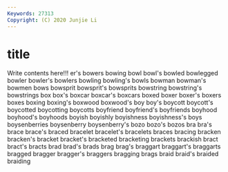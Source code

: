 ```yaml
---
Keywords: 27313
Copyright: (C) 2020 Junjie Li
---
```


# title

Write contents here!!!
er's 
bowers 
bowing 
bowl 
bowl's 
bowled
bowlegged 
bowler 
bowler's 
bowlers 
bowling 
bowling's 
bowls 
bowman 
bowman's 
bowmen
bows 
bowsprit 
bowsprit's 
bowsprits 
bowstring 
bowstring's 
bowstrings 
box 
box's 
boxcar
boxcar's 
boxcars 
boxed 
boxer 
boxer's 
boxers 
boxes 
boxing 
boxing's 
boxwood
boxwood's 
boy 
boy's 
boycott 
boycott's 
boycotted 
boycotting 
boycotts 
boyfriend 
boyfriend's
boyfriends 
boyhood 
boyhood's 
boyhoods 
boyish 
boyishly 
boyishness 
boyishness's 
boys 
boysenberries
boysenberry 
boysenberry's 
bozo 
bozo's 
bozos 
bra 
bra's 
brace 
brace's 
braced
bracelet 
bracelet's 
bracelets 
braces 
bracing 
bracken 
bracken's 
bracket 
bracket's 
bracketed
bracketing 
brackets 
brackish 
bract 
bract's 
bracts 
brad 
brad's 
brads 
brag
brag's 
braggart 
braggart's 
braggarts 
bragged 
bragger 
bragger's 
braggers 
bragging 
brags
braid 
braid's 
braided 
braiding 

